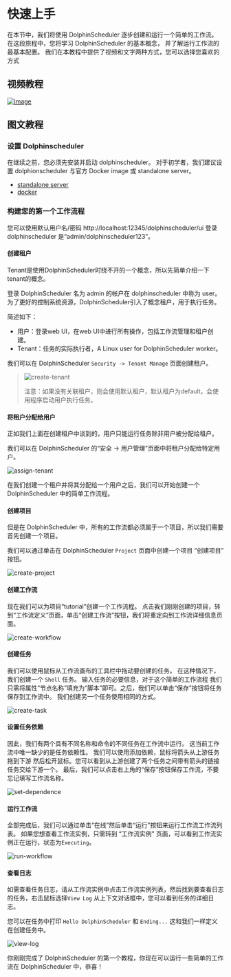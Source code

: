 # 快速上手

在本节中，我们将使用 DolphinScheduler 逐步创建和运行一个简单的工作流。 在这段旅程中，您将学习 DolphinScheduler 的基本概念，
并了解运行工作流的最基本配置。 我们在本教程中提供了视频和文字两种方式，您可以选择您喜欢的方式

## 视频教程

[![image](https://user-images.githubusercontent.com/15833811/126286960-dfb3bfee-c8fb-4bdf-a717-d3be221c9711.png)](https://www.bilibili.com/video/BV1d64y1s7eZ)

## 图文教程

### 设置 Dolphinscheduler

在继续之前，您必须先安装并启动 dolphinscheduler。 对于初学者，我们建议设置 dolphionscheduler 与官方 Docker image 或 standalone server。

* [standalone server](https://dolphinscheduler.apache.org/en-us/docs/3.1.3/guide/installation/standalone)
* [docker](https://dolphinscheduler.apache.org/en-us/docs/3.1.3/guide/start/docker)

### 构建您的第一个工作流程

您可以使用默认用户名/密码 http://localhost:12345/dolphinscheduler/ui 登录 dolphinscheduler 是“admin/dolphinscheduler123”。

#### 创建租户

Tenant是使用DolphinScheduler时绕不开的一个概念，所以先简单介绍一下tenant的概念。

登录 DolphinScheduler 名为 admin 的帐户在 dolphinscheduler 中称为 user。 为了更好的控制系统资源，DolphinScheduler引入了概念租户，用于执行任务。

简述如下：

* 用户：登录web UI，在web UI中进行所有操作，包括工作流管理和租户创建。
* Tenant：任务的实际执行者，A Linux user for DolphinScheduler worker。

我们可以在 DolphinScheduler `Security -> Tenant Manage` 页面创建租户。

> ![create-tenant](../../../../img/start/create-tenant.gif)
>
> 注意：如果没有关联租户，则会使用默认租户，默认租户为default，会使用程序启动用户执行任务。

#### 将租户分配给用户

正如我们上面在创建租户中谈到的，用户只能运行任务除非用户被分配给租户。

我们可以在 DolphinScheduler 的“安全 -> 用户管理”页面中将租户分配给特定用户。

![assign-tenant](../../../../img/start/assign-tenant.gif)

在我们创建一个租户并将其分配给一个用户之后，我们可以开始创建一个 DolphinScheduler 中的简单工作流程。

#### 创建项目

但是在 DolphinScheduler 中，所有的工作流都必须属于一个项目，所以我们需要首先创建一个项目。

我们可以通过单击在 DolphinScheduler `Project` 页面中创建一个项目 “创建项目” 按钮。

![create-project](../../../../img/start/create-project.gif)

#### 创建工作流

现在我们可以为项目“tutorial”创建一个工作流程。 点击我们刚刚创建的项目，转到“工作流定义”页面，单击“创建工作流”按钮，我们将重定向到工作流详细信息页面。

![create-workflow](../../../../img/start/create-workflow.gif)

#### 创建任务

我们可以使用鼠标从工作流画布的工具栏中拖动要创建的任务。 在这种情况下，我们创建一个 `Shell` 任务。 输入任务的必要信息，对于这个简单的工作流程
我们只需将属性“节点名称”填充为“脚本”即可。之后，我们可以单击“保存”按钮将任务保存到工作流中。 我们创建另一个任务使用相同的方式。

![create-task](../../../../img/start/create-task.gif)

#### 设置任务依赖

因此，我们有两个具有不同名称和命令的不同任务在工作流中运行。 这当前工作流中唯一缺少的是任务依赖性。 我们可以使用添加依赖，鼠标将箭头从上游任务拖到下游
然后松开鼠标。您可以看到从上游创建了两个任务之间带有箭头的链接任务交给下游一个。 最后，我们可以点击右上角的“保存”按钮保存工作流，不要忘记填写工作流名称。

![set-dependence](../../../../img/start/set-dep.gif)

#### 运行工作流

全部完成后，我们可以通过单击“在线”然后单击“运行”按钮来运行工作流工作流列表。 如果您想查看工作流实例，只需转到 “工作流实例” 页面，可以看到工作流实例正在运行，状态为`Executing`。

![run-workflow](../../../../img/start/run-workflow.gif)

#### 查看日志

如需查看任务日志，请从工作流实例中点击工作流实例列表，然后找到要查看日志的任务，右击鼠标选择`View Log` 从上下文对话框中，您可以看到任务的详细日志。

您可以在任务中打印 `Hello DolphinScheduler` 和 `Ending...` 这和我们一样定义 在创建任务中。

![view-log](../../../../img/start/view-log.gif)

你刚刚完成了 DolphinScheduler 的第一个教程，你现在可以运行一些简单的工作流在 DolphinScheduler 中，恭喜！
